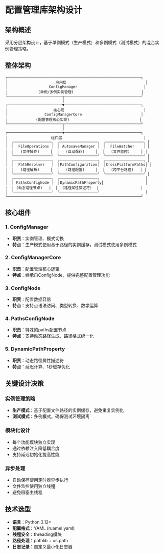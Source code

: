 # 配置管理库架构设计

## 架构概述

采用分层架构设计，基于单例模式（生产模式）和多例模式（测试模式）的混合实例管理策略。

## 整体架构

```
┌─────────────────────────────────────────────────────────────┐
│                      应用层                                    │
│                   ConfigManager                              │
│              (单例/多例实例管理)                               │
└─────────────────────────┬───────────────────────────────────┘
                          │
┌─────────────────────────▼───────────────────────────────────┐
│                     核心层                                    │
│                 ConfigManagerCore                           │
│             (配置管理核心实现)                                │
└─────────────────────────┬───────────────────────────────────┘
                          │
┌─────────────────────────▼───────────────────────────────────┐
│                    组件层                                     │
│  ┌─────────────────┐  ┌─────────────────┐  ┌─────────────────┐ │
│  │  FileOperations │  │ AutosaveManager │  │  FileWatcher    │ │
│  │   (文件操作)     │  │   (自动保存)     │  │   (文件监控)     │ │
│  └─────────────────┘  └─────────────────┘  └─────────────────┘ │
│  ┌─────────────────┐  ┌─────────────────┐  ┌─────────────────┐ │
│  │  PathResolver   │  │PathConfiguration│  │CrossPlatformPaths│ │
│  │   (路径解析)     │  │   (路径配置)     │  │   (跨平台路径)   │ │
│  └─────────────────┘  └─────────────────┘  └─────────────────┘ │
│  ┌─────────────────┐  ┌─────────────────┐                     │
│  │ PathsConfigNode │  │DynamicPathProperty│                   │
│  │ (动态路径节点)   │  │  (路径属性描述符)  │                   │
│  └─────────────────┘  └─────────────────┘                     │
└─────────────────────────────────────────────────────────────┘
```

## 核心组件

### 1. ConfigManager
- **职责**：实例管理、模式切换
- **特点**：生产模式使用基于路径的实例缓存，测试模式使用多例模式

### 2. ConfigManagerCore  
- **职责**：配置管理核心逻辑
- **特点**：继承自ConfigNode，提供完整配置管理功能

### 3. ConfigNode
- **职责**：配置数据容器
- **特点**：支持点语法访问、类型转换、数学运算

### 4. PathsConfigNode
- **职责**：特殊的paths配置节点
- **特点**：支持动态路径生成、路径格式统一化

### 5. DynamicPathProperty
- **职责**：动态路径属性描述符
- **特点**：延迟计算、1秒缓存优化

## 关键设计决策

### 实例管理策略
- **生产模式**：基于配置文件路径的实例缓存，避免重复实例化
- **测试模式**：多例模式，确保测试环境隔离

### 模块化设计
- 每个功能模块独立实现
- 通过依赖注入降低耦合度
- 支持延迟初始化提高性能

### 异步处理
- 自动保存使用定时器异步执行
- 文件监控使用独立线程
- 避免阻塞主线程

## 技术选型

- **语言**：Python 3.12+
- **配置格式**：YAML (ruamel.yaml)
- **线程安全**：threading模块
- **路径处理**：pathlib + os.path
- **日志记录**：自定义最小化日志器
